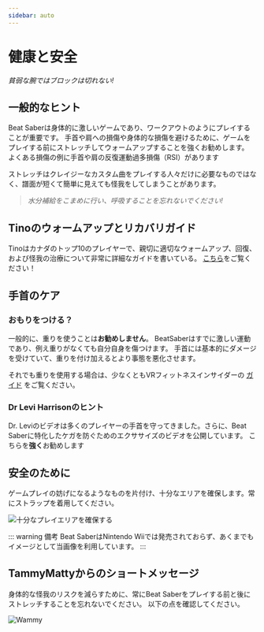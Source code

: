 ```yaml
---
sidebar: auto
---
```


# 健康と安全
_貧弱な腕ではブロックは切れない!_

## 一般的なヒント
Beat Saberは身体的に激しいゲームであり、ワークアウトのようにプレイすることが重要です。 手首や肩への損傷や身体的な損傷を避けるために、ゲームをプレイする前にストレッチしてウォームアップすることを強くお勧めします。 よくある損傷の例に手首や肩の反復運動過多損傷（RSI）があります

ストレッチはクレイジーなカスタム曲をプレイする人々だけに必要なものではなく、譜面が短くて簡単に見えても怪我をしてしまうことがあります。

> _水分補給をこまめに行い、呼吸することを忘れないでください!_

## Tinoのウォームアップとリカバリガイド
Tinoはカナダのトップ10のプレイヤーで、親切に適切なウォームアップ、回復、および怪我の治療について非常に詳細なガイドを書いている。 [こちら](https://docs.google.com/document/d/122rd-eU0mkwQ6fXUwSmo1_XAh73Jyqd1u6ncrUjtkD0/)をご覧ください！

## 手首のケア

### おもりをつける？
一般的に、重りを使うことは**お勧めしません**。 BeatSaberはすでに激しい運動であり、例え重りがなくても自分自身を傷つけます。 手首には基本的にダメージを受けていて、重りを付け加えるとより事態を悪化させます。

それでも重りを使用する場合は、少なくともVRフィットネスインサイダーの [ガイド](https://www.vrfitnessinsider.com/beat-saber-weighted-gear/) をご覧ください。

### Dr Levi Harrisonのヒント
Dr. Leviのビデオは多くのプレイヤーの手首を守ってきました。さらに、Beat Saberに特化したケガを防ぐためのエクササイズのビデオを公開しています。 こちらを**強く**お勧めします

<YouTube url='https://www.youtube.com/watch?v=IoL1NOKUmoU' />

## 安全のために
ゲームプレイの妨げになるようなものを片付け、十分なエリアを確保します。常にストラップを着用してください。

![十分なプレイエリアを確保する](~@images/health-and-safety/allow-adequate-room-around-you.png "十分なプレイエリアを確保する")

::: warning 備考 Beat SaberはNintendo Wiiでは発売されておらず、あくまでもイメージとして当画像を利用しています。 :::

## TammyMattyからのショートメッセージ
身体的な怪我のリスクを減らすために、常にBeat Saberをプレイする前と後にストレッチすることを忘れないでください。 以下の点を確認してください。

![Wammy](~@images/health-and-safety/wammy.gif "Wammy")
